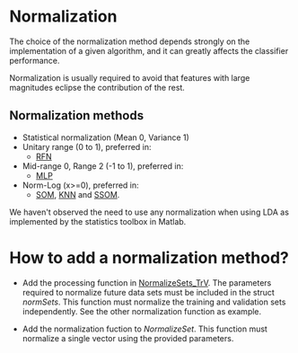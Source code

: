# Normalization #

The choice of the normalization method depends strongly on the implementation of a given algorithm, and it can greatly affects the classifier performance.

Normalization is usually required to avoid that features with large magnitudes eclipse the contribution of the rest.

## Normalization methods ##
  * Statistical normalization (Mean 0, Variance 1)
  * Unitary range (0 to 1), preferred in:
    * [RFN](RFN.md)
  * Mid-range 0, Range 2 (-1 to 1), preferred in:
    * [MLP](MLP.md)
  * Norm-Log (x>=0), preferred in:
    * [SOM](SOM.md), [KNN](KNN.md) and [SSOM](SSOM.md).

We haven't observed the need to use any normalization when using LDA as implemented by the statistics toolbox in Matlab.

# How to add a normalization method? #

  * Add the processing function in [NormalizeSets\_TrV](NormalizeSets_TrV.md). The parameters required to normalize future data sets must be included in the struct _normSets_. This function must normalize the training and validation sets independently. See the other normalization function as example.

  * Add the normalization fuction to _NormalizeSet_. This function must normalize a single vector using the provided parameters.